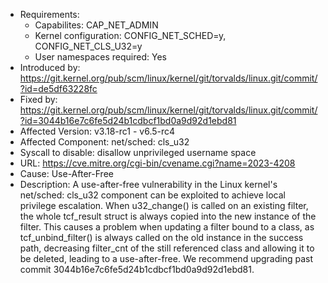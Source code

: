 - Requirements:
    - Capabilites: CAP_NET_ADMIN
    - Kernel configuration: CONFIG_NET_SCHED=y, CONFIG_NET_CLS_U32=y
    - User namespaces required: Yes
- Introduced by: https://git.kernel.org/pub/scm/linux/kernel/git/torvalds/linux.git/commit/?id=de5df63228fc
- Fixed by: https://git.kernel.org/pub/scm/linux/kernel/git/torvalds/linux.git/commit/?id=3044b16e7c6fe5d24b1cdbcf1bd0a9d92d1ebd81
- Affected Version: v3.18-rc1 - v6.5-rc4
- Affected Component: net/sched: cls_u32
- Syscall to disable: disallow unprivileged username space
- URL: https://cve.mitre.org/cgi-bin/cvename.cgi?name=2023-4208
- Cause: Use-After-Free
- Description: A use-after-free vulnerability in the Linux kernel's net/sched: cls_u32 component can be exploited to achieve local privilege escalation. When u32_change() is called on an existing filter, the whole tcf_result struct is always copied into the new instance of the filter. This causes a problem when updating a filter bound to a class, as tcf_unbind_filter() is always called on the old instance in the success path, decreasing filter_cnt of the still referenced class and allowing it to be deleted, leading to a use-after-free. We recommend upgrading past commit 3044b16e7c6fe5d24b1cdbcf1bd0a9d92d1ebd81.
